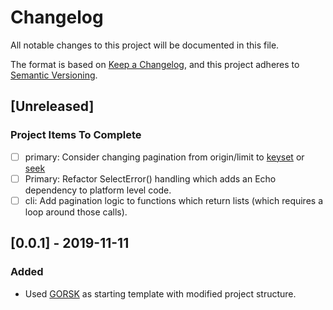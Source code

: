 # Changelog

All notable changes to this project will be documented in this file.

The format is based on [Keep a Changelog](https://keepachangelog.com/en/1.0.0/),
and this project adheres to [Semantic Versioning](https://semver.org/spec/v2.0.0.html).

## [Unreleased]

### Project Items To Complete

- [ ] primary: Consider changing pagination from origin/limit to [keyset](https://use-the-index-luke.com/no-offset) or [seek](https://www.moesif.com/blog/technical/api-design/REST-API-Design-Filtering-Sorting-and-Pagination/)
- [ ] Primary: Refactor SelectError() handling which adds an Echo dependency to platform level code.
- [ ] cli: Add pagination logic to functions which return lists (which requires a loop around those calls). 

## [0.0.1] - 2019-11-11
### Added
- Used [GORSK](https://github.com/ribice/gorsk) as starting template with modified project structure.
